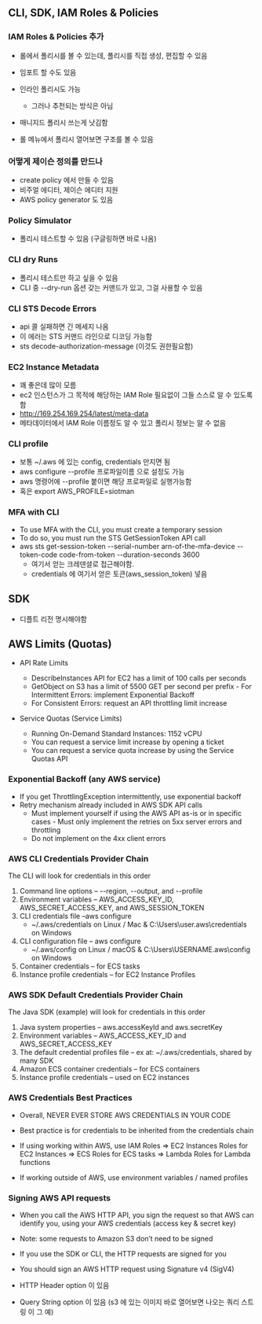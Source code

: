 ## CLI, SDK, IAM Roles & Policies

### IAM Roles & Policies 추가

- 롤에서 폴리시를 볼 수 있는데, 폴리시를 직접 생성, 편집할 수 있음
- 임포트 할 수도 있음
- 인라인 폴리시도 가능
    - 그러나 추천되는 방식은 아님
- 매니지드 폴리시 쓰는게 낫김함

- 롤 메뉴에서 폴리시 열어보면 구조를 볼 수 있음

### 어떻게 제이슨 정의를 만드나

- create policy 에서 만들 수 있음
- 비주얼 에디터, 제이슨 에디터 지원
- AWS policy generator 도 있음

### Policy Simulator

- 폴리시 테스트할 수 있음 (구글링하면 바로 나옴)

### CLI dry Runs

- 폴리시 테스트만 하고 싶을 수 있음
- CLI 중 --dry-run 옵션 갖는 커맨드가 있고, 그걸 사용할 수 있음

### CLI STS Decode Errors

- api 콜 실패하면 긴 메세지 나옴
- 이 에러는 STS 커맨드 라인으로 디코딩 가능함
- sts decode-authorization-message (이것도 권한필요함)

### EC2 Instance Metadata

- 꽤 좋은데 많이 모름
- ec2 인스턴스가 그 목적에 해당하는 IAM Role 필요없이 그들 스스로 알 수 있도록 함
- http://169.254.169.254/latest/meta-data
- 메타데이터에서 IAM Role 이름정도 알 수 있고 폴리시 정보는 알 수 없음

### CLI profile

- 보통 ~/.aws 에 있는 config, credentials 만지면 됨
- aws configure --profile 프로파일이름 으로 설정도 가능
- aws 명령어에 --profile 붙이면 해당 프로파일로 실행가능함
- 혹은 export AWS_PROFILE=siotman

### MFA with CLI

- To use MFA with the CLI, you must create a temporary session
- To do so, you must run the STS GetSessionToken API call
- aws sts get-session-token --serial-number arn-of-the-mfa-device --token-code code-from-token --duration-seconds 3600
    - 여기서 얻는 크레덴셜로 접근해야함.
    - credentials 에 여기서 얻은 토큰(aws_session_token) 넣음
    
## SDK

- 디플트 리전 명시해야함

## AWS Limits (Quotas)

- API Rate Limits
    - DescribeInstances API for EC2 has a limit of 100 calls per seconds
    - GetObject on S3 has a limit of 5500 GET per second per prefix - For Intermittent Errors: implement Exponential Backoff
    - For Consistent Errors: request an API throttling limit increase

- Service Quotas (Service Limits)
    - Running On-Demand Standard Instances: 1152 vCPU
    - You can request a service limit increase by opening a ticket
    - You can request a service quota increase by using the Service Quotas API

### Exponential Backoff (any AWS service)

- If you get ThrottlingException intermittently, use exponential backoff
- Retry mechanism already included in AWS SDK API calls
    - Must implement yourself if using the AWS API as-is or in specific cases - Must only implement the retries on 5xx server errors and throttling
    - Do not implement on the 4xx client errors
    
### AWS CLI Credentials Provider Chain 

The CLI will look for credentials in this order

1. Command line options – --region, --output, and --profile
2. Environment variables – AWS_ACCESS_KEY_ID, AWS_SECRET_ACCESS_KEY, and AWS_SESSION_TOKEN
3. CLI credentials file –aws configure
    - ~/.aws/credentials on Linux / Mac & C:\Users\user\.aws\credentials on Windows
4. CLI configuration file – aws configure
    - ~/.aws/config on Linux / macOS & C:\Users\USERNAME\.aws\config on Windows
5. Container credentials – for ECS tasks
6. Instance profile credentials – for EC2 Instance Profiles

### AWS SDK Default Credentials Provider Chain 

The Java SDK (example) will look for credentials in this order

1. Java system properties – aws.accessKeyId and aws.secretKey
2. Environment variables – AWS_ACCESS_KEY_ID and AWS_SECRET_ACCESS_KEY
3. The default credential profiles file – ex at: ~/.aws/credentials, shared by many SDK
4. Amazon ECS container credentials – for ECS containers
5. Instance profile credentials – used on EC2 instances

### AWS Credentials Best Practices

- Overall, NEVER EVER STORE AWS CREDENTIALS IN YOUR CODE
- Best practice is for credentials to be inherited from the credentials chain

- If using working within AWS, use IAM Roles
    => EC2 Instances Roles for EC2 Instances
    => ECS Roles for ECS tasks
    => Lambda Roles for Lambda functions
- If working outside of AWS, use environment variables / named profiles


### Signing AWS API requests
- When you call the AWS HTTP API, you sign the request so that AWS can identify you, using your AWS credentials (access key & secret key)
- Note: some requests to Amazon S3 don’t need to be signed
- If you use the SDK or CLI, the HTTP requests are signed for you
- You should sign an AWS HTTP request using Signature v4 (SigV4)

- HTTP Header option 이 있음
- Query String option 이 있음 (s3 에 있는 이미지 바로 열어보면 나오는 쿼리 스트링 이 그 예)
